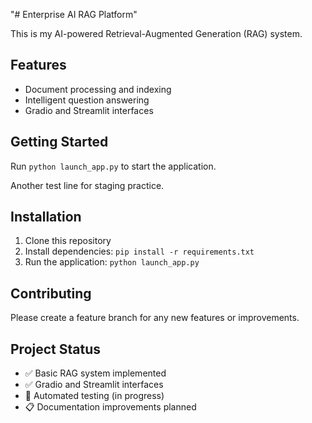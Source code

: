 "# Enterprise AI RAG Platform" 

This is my AI-powered Retrieval-Augmented Generation (RAG) system.

## Features
- Document processing and indexing
- Intelligent question answering
- Gradio and Streamlit interfaces

## Getting Started
Run `python launch_app.py` to start the application.

Another test line for staging practice.

## Installation
1. Clone this repository
2. Install dependencies: `pip install -r requirements.txt`
3. Run the application: `python launch_app.py`

## Contributing
Please create a feature branch for any new features or improvements.

## Project Status
- ✅ Basic RAG system implemented
- ✅ Gradio and Streamlit interfaces
- 🚧 Automated testing (in progress)
- 📋 Documentation improvements planned
